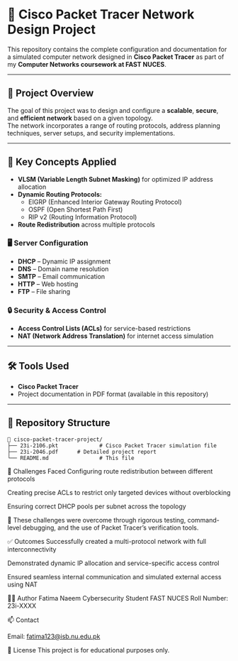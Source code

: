 # 📡 Cisco Packet Tracer Network Design Project

This repository contains the complete configuration and documentation for a simulated computer network designed in **Cisco Packet Tracer** as part of my **Computer Networks coursework at FAST NUCES**.

---

## 📌 Project Overview

The goal of this project was to design and configure a **scalable**, **secure**, and **efficient network** based on a given topology.  
The network incorporates a range of routing protocols, address planning techniques, server setups, and security implementations.

---

## 🧠 Key Concepts Applied

- **VLSM (Variable Length Subnet Masking)** for optimized IP address allocation  
- **Dynamic Routing Protocols:**
  - EIGRP (Enhanced Interior Gateway Routing Protocol)
  - OSPF (Open Shortest Path First)
  - RIP v2 (Routing Information Protocol)
- **Route Redistribution** across multiple protocols

### 🖥️ Server Configuration

- **DHCP** – Dynamic IP assignment  
- **DNS** – Domain name resolution  
- **SMTP** – Email communication  
- **HTTP** – Web hosting  
- **FTP** – File sharing  

### 🔒 Security & Access Control

- **Access Control Lists (ACLs)** for service-based restrictions  
- **NAT (Network Address Translation)** for internet access simulation

---

## 🛠️ Tools Used

- **Cisco Packet Tracer**  
- Project documentation in PDF format (available in this repository)

---

## 📂 Repository Structure

```plaintext
📁 cisco-packet-tracer-project/
├── 23i-2106.pkt             # Cisco Packet Tracer simulation file
├── 23i-2046.pdf      # Detailed project report
└── README.md                # This file
```
🚧 Challenges Faced
Configuring route redistribution between different protocols

Creating precise ACLs to restrict only targeted devices without overblocking

Ensuring correct DHCP pools per subnet across the topology

🧪 These challenges were overcome through rigorous testing, command-level debugging, and the use of Packet Tracer’s verification tools.

✅ Outcomes
Successfully created a multi-protocol network with full interconnectivity

Demonstrated dynamic IP allocation and service-specific access control

Ensured seamless internal communication and simulated external access using NAT

👩‍💻 Author
Fatima Naeem
Cybersecurity Student
FAST NUCES
Roll Number: 23i-XXXX

📫 Contact

Email: fatima123@isb.nu.edu.pk

📜 License
This project is for educational purposes only.
